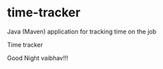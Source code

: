 # time-tracker
Java (Maven) application for tracking time on the job

Time tracker

Good Night vaibhav!!!
